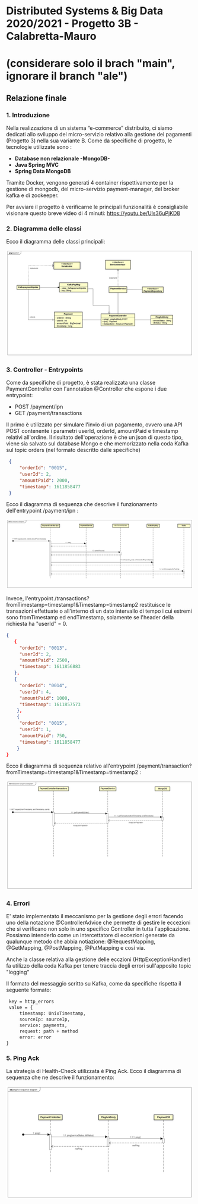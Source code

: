 # Distributed Systems & Big Data 2020/2021 - Progetto 3B - Calabretta-Mauro
# (considerare solo il brach "main", ignorare il branch "ale")

## Relazione finale

### 1. Introduzione
Nella realizzazione di un sistema “e-commerce” distribuito, ci siamo dedicati allo sviluppo del micro-servizio relativo alla gestione dei pagamenti (Progetto 3) nella sua variante B. 
Come da specifiche di progetto, le tecnologie utilizzate sono : 
- **Database non relazionale -MongoDB-** 
- **Java Spring MVC**
- **Spring Data MongoDB**

Tramite Docker, vengono generati 4 container rispettivamente per la gestione di mongodb, del micro-servizio payment-manager, del broker kafka e di zookeeper.

Per avviare il progetto è verificarne le principali funzionalità è consigliabile visionare questo breve video di 4 minuti:   https://youtu.be/Uls36uPjKD8

### 2. Diagramma delle classi

Ecco il diagramma delle classi principali:

![ClassDiagram](img/Class_Diagram.jpg)


### 3. Controller - Entrypoints

Come da specifiche di progetto, è stata realizzata una classe PaymentController con l'annotation @Controller che espone i due entrypoint:

- POST /payment/ipn
- GET /payment/transactions

Il primo è utilizzato per simulare l'invio di un pagamento, ovvero una API POST contenente i parametri userId, orderId, amountPaid e timestamp relativi all'ordine.
Il risultato dell'operazione è che un json di questo tipo, viene sia salvato sul database Mongo e che memorizzato nella coda Kafka sul topic orders (nel formato descritto dalle specifiche)

``` JSON
 {
     "orderId": "0015",
     "userId": 2,
     "amountPaid": 2000,
     "timestamp": 1611858477
 }
```

Ecco il diagramma di sequenza che descrive il funzionamento dell'entrypoint /payment/ipn  :

![ipn](img/ipn_seq_diagram.jpg)

Invece, l'entrypoint /transactions?fromTimestamp=timestamp1&Timestamp=timestamp2 restituisce le transazioni effettuate o all'interno di un dato intervallo di tempo i cui estremi sono fromTimestamp ed endTimestamp, solamente se l'header della richiesta ha "userId" = 0.

``` JSON
{
   {
     "orderId": "0013",
     "userId": 2,
     "amountPaid": 2500,
     "timestamp": 1611856883
   },
   {
     "orderId": "0014",
     "userId": 4,
     "amountPaid": 1000,
     "timestamp": 1611857573
    },
    {
     "orderId": "0015",
     "userId": 1,
     "amountPaid": 750,
     "timestamp": 1611858477
    }
}
```

Ecco il diagramma di sequenza relativo all'entrypoint /payment/transaction?fromTimestamp=timestamp1&Timestamp=timestamp2   :

![transactions](img/Transaction_seq_diagram.jpg)


### 4. Errori

E' stato implementato il meccanismo per la gestione degli errori facendo uno della notazione @ControllerAdvice che permette di gestire le eccezioni che si verificano non solo in uno specifico Controller in tutta l'applicazione.
Possiamo intenderlo come un intercettatore di eccezioni generate da qualunque metodo che abbia notiazione:  @RequestMapping, @GetMapping, @PostMapping, @PutMapping e così via.

Anche la classe relativa alla gestione delle ecczioni (HttpExceptionHandler) fa utilizzo della coda Kafka per tenere traccia degli errori sull'apposito topic "logging"

Il formato del messaggio scritto su Kafka, come da specifiche rispetta il seguente formato:

```
 key = http_errors
 value = {
     timestamp: UnixTimestamp,
     sourceIp: sourceIp,
     service: payments,
     request: path + method
     error: error
}
```


### 5. Ping Ack

La strategia di Health-Check utilizzata è Ping Ack.
Ecco il diagramma di sequenza che ne descrive il funzionamento:

![PingAck](img/PingAck_seq_diagram.jpg)
